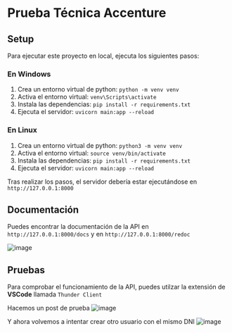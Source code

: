 # Prueba Técnica Accenture

## Setup

Para ejecutar este proyecto en local, ejecuta los siguientes pasos:

### En Windows
1. Crea un entorno virtual de python: `python -m venv venv`
2. Activa el entorno virtual: `venv\Scripts\activate`
3. Instala las dependencias: `pip install -r requirements.txt`
4. Ejecuta el servidor: `uvicorn main:app --reload`

### En Linux
1. Crea un entorno virtual de python: `python3 -m venv venv`
2. Activa el entorno virtual: `source venv/bin/activate`
3. Instala las dependencias: `pip install -r requirements.txt`
4. Ejecuta el servidor: `uvicorn main:app --reload`
   
Tras realizar los pasos, el servidor debería estar ejecutándose en `http://127.0.0.1:8000` 

## Documentación

Puedes encontrar la documentación de la API en `http://127.0.0.1:8000/docs`  y en `http://127.0.0.1:8000/redoc` 

![image](https://github.com/aritzjl/Accenture-Prueba-Tecnica/assets/129123101/f314feab-d7e0-4bb3-b5b9-5e2e93dc57d2)


## Pruebas

Para comprobar el funcionamiento de la API, puedes utilzar la extensión de **VSCode** llamada `Thunder Client` 

Hacemos un post de prueba
![image](https://github.com/aritzjl/Accenture-Prueba-Tecnica/assets/129123101/c537e602-948c-41cf-b36b-d775bee30222)



Y ahora volvemos a intentar crear otro usuario con el mismo DNI
![image](https://github.com/aritzjl/Accenture-Prueba-Tecnica/assets/129123101/f9946609-c46c-4905-bd92-024063d33970)


